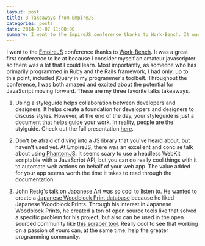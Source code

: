 ```yaml
---
layout: post
title: 3 Takeaways from EmpireJS
categories: posts
date: 2014-05-07 11:00:00
summary: I went to the EmpireJS conference thanks to Work-Bench. It was a great first conference to be at because I consider myself an amateur javascripter so there was a lot that I could learn.
---
```


I went to the [EmpireJS](http://2014.empirejs.org/) conference thanks to [Work-Bench](http://www.work-bench.com). It was a great first conference to be at because I consider myself an amateur javascripter so there was a lot that I could learn. Most importantly, as someone who has primarily programmed in Ruby and the Rails framework, I had only, up to this point, included jQuery in my programmer's toolbelt. Throughout the conference, I was both amazed and excited about the potential for JavaScript moving forward. These are my three favorite talks takeaways.

1. Using a styleguide helps collaboration between developers and designers. It helps create a foundation for developers and designers to discuss styles. However, at the end of the day, your styleguide is just a document that helps guide your work. In reality, people are the stylguide. Check out the full presentation [here](https://speakerdeck.com/mwunsch/greenfields-and-front-end-style-guides).

2. Don't be afraid of diving into a JS library that you've heard about, but haven't used yet. At EmpireJS, there was an excellent and concise talk about using [PhantomJS](http://phantomjs.org/). It seems scary to use a headless WebKit scriptable with a JavaScript API, but you can do really cool things with it to automate web actions on behalf of your web app. The value added for your app seems worth the time it takes to read through the documentation.

3. John Resig's talk on Japanese Art was so cool to listen to. He wanted to create a [Japanese Woodblock Print database](http://ukiyo-e.org/) because he liked Japanese Woodblock Prints. Through his interest in Japanese Woodblock Prints, he created a ton of open source tools like that solved a specific problem for his project, but also can be used in the open sourced community like [this scraper tool](https://github.com/jeresig/stack-scraper). Really cool to see that working on a passion of yours can, at the same time, help the greater programming community.
